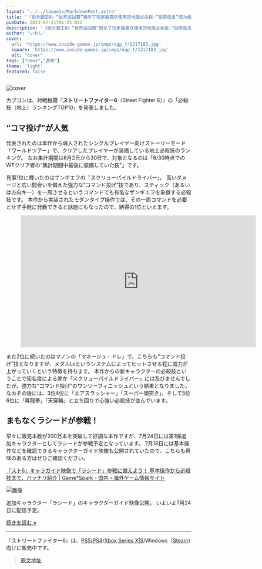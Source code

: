 ```yaml
---
layout: '../../layouts/MarkdownPost.astro'
title: '『街头霸王6』“世界巡回赛”揭示了玩家最喜欢使用的地面必杀技-“投掷连击”成为绝杀技'
pubDate: 2023-07-21T01:25:02Z
description: '《街头霸王6》“世界巡回赛”揭示了玩家最喜欢使用的地面必杀技-“投掷连击”成为绝杀技'
author: 'いわし'
cover:
  url: 'https://www.inside-games.jp/imgs/ogp_f/1217103.jpg'
  square: 'https://www.inside-games.jp/imgs/ogp_f/1217103.jpg'
  alt: "cover"
tags: ["news","游戏"]
theme: 'light'
featured: false
---
```


![cover](https://www.inside-games.jp/imgs/ogp_f/1217103.jpg)

<figure class="ctms-editor-twitter"><blockquote class="twitter-tweet" data-conversation=""><a href="https://twitter.com/StreetFighterJA/status/1681901574963232768"></a></blockquote><script async="" charset="utf-8" src="https://platform.twitter.com/widgets.js"></script></figure>

カプコンは、対戦格闘『<b>ストリートファイター6</b>（Street Fighter 6）』の「必殺技（地上）ランキングTOP10」を発表しました。

## “コマ投げ”が人気

発表されたのは本作から導入されたシングルプレイヤー向けストーリーモード「ワールドツアー」で、クリアしたプレイヤーが装備している地上必殺技のランキング。 なお集計期間は6月2日から30日で、対象となるのは「6/30時点でのWTクリア者の“集計期間中最後に装備していた技”」です。

見事1位に輝いたのはザンギエフの「スクリューパイルドライバー」。 高いダメージと広い間合いを備えた強力な“コマンド投げ”技であり、スティック（あるいは方向キー）を一周させるというコマンドでも有名なザンギエフを象徴する必殺技です。 本作から実装されたモダンタイプ操作では、その一周コマンドを必要とせず手軽に発動できると話題にもなったので、納得の1位といえます。

<figure class="ctms-editor-youtube"><iframe src="https://www.youtube.com/embed/dPG8Hs_O5is?rel=0" width="640" height="360" max-width="100%" frameborder="0" allow="accelerometer; autoplay; encrypted-media; gyroscope; picture-in-picture" allowfullscreen=""></iframe></figure>

また2位に続いたのはマノンの「マネージュ・ドレ」で、こちらも“コマンド投げ”技となりますが、メダルLvというシステムによってヒットさせる程に威力が上がっていくという特徴を持ちます。 本作からの新キャラクターの必殺技ということで知名度による差か「スクリューパイルドライバー」には及びませんでしたが、強力な“コマンド投げ”のワンツーフィニッシュという結果となりました。
なおその後には、3位4位に「エアスラッシャー」「スーパー頭突き」、そして5位6位に「昇龍拳」「天穿輪」と立ち回りで心強い必殺技が並んでいます。

## まもなくラシードが参戦！

早々に販売本数が200万本を突破して好調な本作ですが、7月24日には第1弾追加キャラクターとしてラシードが参戦予定となっています。 7月18日には基本操作などを確認できるキャラクターガイド映像も公開されていたので、こちらも興味のある方はぜひご確認ください。

[『スト6』キャラガイド映像で「ラシード」参戦に備えよう！ 基本操作から必殺技まで、バッチリ紹介 | Game*Spark - 国内・海外ゲーム情報サイト](https://www.gamespark.jp/article/2023/07/18/132153.html)

![画像](https://www.inside-games.jp/imgs/zoom/1217106.jpg)

追加キャラクター「ラシード」のキャラクターガイド映像公開。 いよいよ7月24日に配信予定。

[続きを読む »](https://www.gamespark.jp/article/2023/07/18/132153.html)

---

『ストリートファイター6』は、[PS5/PS4](https://store.playstation.com/ja-jp/concept/10001615)/[Xbox Series X|S](https://www.xbox.com/ja-JP/games/store/street-fighter-6/9PG5W345JGJF/0010)/Windows（[Steam](https://store.steampowered.com/app/1364780/Street_Fighter_6/)）向けに販売中です。

>[原文地址](https://www.inside-games.jp/article/2023/07/21/147314.html)  
